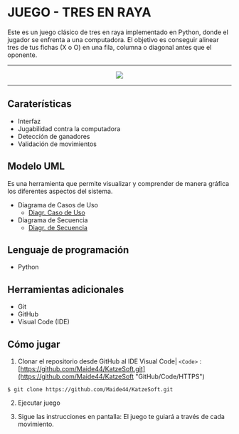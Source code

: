 # JUEGO - TRES EN RAYA
Este es un juego clásico de tres en raya implementado en Python, donde el jugador se enfrenta a una computadora. El objetivo es conseguir alinear tres de tus fichas (X o O) en una fila, columna o diagonal antes que el oponente.

---

<p align="center"><a target="_blank"><img src="https://github.com/user-attachments/assets/82895d8f-3e35-460a-8230-4c6c264f096f"></a></p>


---

## Caraterísticas

* Interfaz 
* Jugabilidad contra la computadora
* Detección de ganadores
* Validación de movimientos
  
## Modelo UML
Es una herramienta que permite visualizar y comprender de manera gráfica los diferentes aspectos del sistema.
* Diagrama de Casos de Uso
  * [Diagr. Caso de Uso](https://i.ibb.co/KcPKfQG/Secuencia.png "Link")
* Diagrama de Secuencia
  * [Diagr. de Secuencia](https://i.ibb.co/5937QY3/Captura-de-pantalla-2024-11-06-234430.png "Link")

## Lenguaje de programación
* Python

## Herramientas adicionales
* Git
* GitHub
* Visual Code (IDE)

## Cómo jugar

1. Clonar el repositorio desde GitHub al IDE Visual Code| `<Code>` :[https://github.com/Maide44/KatzeSoft.git](https://github.com/Maide44/KatzeSoft "GitHub/Code/HTTPS")

``` 
$ git clone https://github.com/Maide44/KatzeSoft.git
```
2. Ejecutar juego
   
3. Sigue las instrucciones en pantalla: El juego te guiará a través de cada movimiento.







